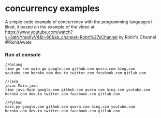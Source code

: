 # concurrency examples

A simple code example of concurrency with the programming languages I liked, it based on the example of the video at https://www.youtube.com/watch?v=3atNYmqXyV4&t=86&ab_channel=Rohit%27sChannel by 
Rohit's Channel @RohitAwate

### Run at console
```
//Golang
time go run main.go google.com github.com quora.com bing.com youtube.com heroku.com dev.to twitter.com facebook.com gitlab.com

//Java
javac Main.java
time java Main google.com github.com quora.com bing.com youtube.com heroku.com dev.to twitter.com facebook.com gitlab.com

//Python
main.py google.com github.com quora.com bing.com youtube.com heroku.com dev.to twitter.com facebook.com gitlab.com
```